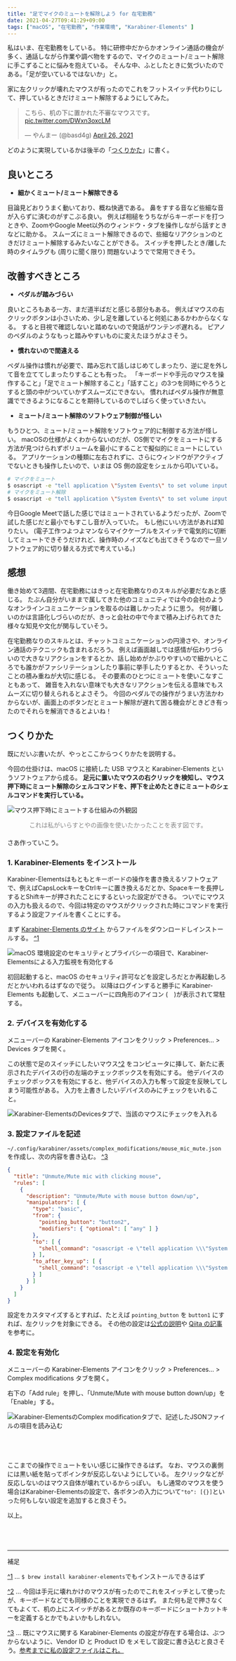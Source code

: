 ```yaml
---
title: "足でマイクのミュートを解除しよう for 在宅勤務"
date: 2021-04-27T09:41:29+09:00
tags: ["macOS", "在宅勤務", "作業環境", "Karabiner-Elements" ]
---
```


私はいま、在宅勤務をしている。
特に研修中だからかオンライン通話の機会が多く、通話しながら作業や調べ物をするので、マイクのミュート/ミュート解除に手こずることに悩みを抱えている。
そんな中、ふとしたときに気づいたのである。「足が空いているではないか」と。

家に左クリックが壊れたマウスが有ったのでこれをフットスイッチ代わりにして、押しているときだけミュート解除するようにしてみた。

<blockquote class="twitter-tweet"><p lang="ja" dir="ltr">こちら、机の下に置かれた不審なマウスです。 <a href="https://t.co/DWxn3oxcLM">pic.twitter.com/DWxn3oxcLM</a></p>&mdash; やんまー (@basd4g) <a href="https://twitter.com/basd4g/status/1386699716356837380?ref_src=twsrc%5Etfw">April 26, 2021</a></blockquote> <script async src="https://platform.twitter.com/widgets.js" charset="utf-8"></script>

どのように実現しているかは後半の「[つくりかた](#つくりかた)」に書く。

## 良いところ

- __細かくミュート/ミュート解除できる__

目論見どおりうまく動いており、概ね快適である。
鼻をすする音など些細な音が入らずに済むのがすこぶる良い。
例えば相槌をうちながらキーボードを打つときや、ZoomやGoogle Meet以外のウィンドウ・タブを操作しながら話すときなどに助かる。
スムーズにミュート解除できるので、些細なリアクションのときだけミュート解除するみたいなことができる。
スイッチを押したとき/離した時のタイムラグも (周りに聞く限り) 問題ないようでで常用できそう。

## 改善すべきところ

- __ペダルが踏みづらい__

良いところもある一方、まだ道半ばだと感じる部分もある。
例えばマウスの右クリックボタンは小さいため、少し足を離していると何処にあるかわからなくなる。
すると目視で確認しないと踏めないので発話がワンテンポ遅れる。
ピアノのペダルのようなもっと踏みやすいものに変えたほうがよさそう。

- __慣れないので間違える__

ペダル操作は慣れが必要で、踏み忘れて話しはじめてしまったり、逆に足を外して音を立ててしまったりすることも有った。
「キーボードや手元のマウスを操作すること」「足でミュート解除すること」「話すこと」の3つを同時にやろうとすると頭の中がついていかずスムーズにできない。
慣れればペダル操作が無意識でできるようになることを期待しているのでしばらく使っていきたい。

- __ミュート/ミュート解除のソフトウェア制御が怪しい__

もうひとつ、ミュート/ミュート解除をソフトウェア的に制御する方法が怪しい。
macOSの仕様がよくわからないのだが、OS側でマイクをミュートにする方法が見つけられずボリュームを最小にすることで擬似的にミュートにしている。
アプリケーションの種類に左右されずに、さらにウィンドウがアクティブでないときも操作したいので、いまは OS 側の設定をシェルから叩いている。

```sh
# マイクをミュート
$ osascript -e "tell application \"System Events\" to set volume input volume 0"
# マイクをミュート解除
$ osascript -e "tell application \"System Events\" to set volume input volume 100"
```

今日Google Meetで話した感じではミュートされているようだったが、Zoomで試した感じだと最小でもすこし音が入っていた。
もし他にいい方法があれば知りたい。
(電子工作つよつよマンならマイクケーブルをスイッチで電気的に切断してミュートできそうだけれど、操作時のノイズなども出てきそうなので一旦ソフトウェア的に切り替える方式で考えている。)

## 感想

働き始めて3週間、在宅勤務にはきっと在宅勤務なりのスキルが必要だなあと感じる。
たぶん自分がいままで属してきた他のコミュニティでは今の会社のようなオンラインコミュニケーションを取るのは難しかったように思う。
何が難しいのかは言語化しづらいのだが、きっと会社の中で今まで積み上げられてきた様々な知見や文化が関与していそう。

在宅勤務なりのスキルとは、チャットコミュニケーションの円滑さや、オンライン通話のテクニックも含まれるだろう。
例えば画面越しでは感情が伝わりづらいので大きなリアクションをするとか、話し始めがかぶりやすいので細かいところでも誰かがファシリテーションしたり事前に挙手したりするとか、そういったことの積み重ねが大切に感じる。
その要素のひとつにミュートを使いこなすこともあって、 雑音を入れない意味でも大きなリアクションを伝える意味でもスムーズに切り替えられるとよさそう。
今回のペダルでの操作がうまい方法かわからないが、画面上のボタンだとミュート解除が遅れて困る機会がときどき有ったのでそれらを解消できるとよいね！

## つくりかた

既にだいぶ書いたが、やっとここからつくりかたを説明する。

今回の仕掛けは、macOS に接続した USB マウスと Karabiner-Elements というソフトウェアから成る。
__足元に置いたマウスの右クリックを検知し、マウス押下時にミュート解除のシェルコマンドを、押下を止めたときにミュートのシェルコマンドを実行している。__

![マウス押下時にミュートする仕組みの外観図](https://blob.basd4g.net/foot-switch-mic-mute-irasutoya.png)

<div style="margin-top:0px; text-align:center; width:100%; color: #888888; margin-bottom: 20px;">これは私がいらすとやの画像を使いたかったことを表す図です。</div>

さあ作っていこう。

### 1. Karabiner-Elements をインストール

Karabiner-Elementsはもともとキーボードの操作を書き換えるソフトウェアで、例えばCapsLockキーをCtrlキーに置き換えるだとか、Spaceキーを長押しするとShiftキーが押されたことにするといった設定ができる。
ついでにマウスの入力も扱えるので、今回は特定のマウスがクリックされた時にコマンドを実行するよう設定ファイルを書くことにする。

まず [Karabiner-Elements のサイト](https://karabiner-elements.pqrs.org) からファイルをダウンロードしインストールする。
<a id="annotation-1-from" href="#annotation-1">^1</a>

![macOS 環境設定のセキュリティとプライバシーの項目で、Karabiner-Elementsによる入力監視を有効化する](https://blob.basd4g.net/foot-switch-mic-mute-security-and-privacy.png)

初回起動すると、macOS のセキュリティ許可などを設定しろだとか再起動しろだとかいわれるはずなので従う。
以降はログインすると勝手に Karabiner-Elements も起動して、メニューバーに四角形のアイコン (<img src="https://blob.basd4g.net/foot-switch-mic-mute-karabiner-icon.png" style="width:1em; height:1em;" />)が表示されて常駐する。


### 2. デバイスを有効化する

メニューバーの Karabiner-Elements アイコンをクリック > Preferences... > Devices タブを開く。

この状態で足のスイッチにしたいマウス<a id="annotation-2-from" href="#annotation-2">^2</a> をコンピュータに挿して、新たに表示されたデバイスの行の左端のチェックボックスを有効にする。
他デバイスのチェックボックスを有効にすると、他デバイスの入力も奪って設定を反映してしまう可能性がある。
入力を上書きしたいデバイスのみにチェックをいれること。

![Karabiner-ElementsのDevicesタブで、当該のマウスにチェックを入れる](https://blob.basd4g.net/foot-switch-mic-mute-devices.png)

### 3. 設定ファイルを記述

`~/.config/karabiner/assets/complex_modifications/mouse_mic_mute.json` を作成し、次の内容を書き込む。
<a id="annotation-3-from" href="#annotation-3">^3</a>

```json
{
  "title": "Unmute/Mute mic with clicking mouse",
  "rules": [
    {
      "description": "Unmute/Mute with mouse button down/up",
      "manipulators": [ {
        "type": "basic",
        "from": {
          "pointing_button": "button2",
          "modifiers": { "optional": [ "any" ] }
        },
        "to": [ {
          "shell_command": "osascript -e \"tell application \\\"System Events\\\" to set volume input volume 70\""
        } ],
        "to_after_key_up": [ {
          "shell_command": "osascript -e \"tell application \\\"System Events\\\" to set volume input volume 0\""
        } ]
      } ]
    }
  ]
}
```

設定をカスタマイズするとすれば、たとえば `pointing_button` を `button1` にすれば、左クリックを対象にできる。
その他の設定は[公式の説明](https://karabiner-elements.pqrs.org/docs/json/complex-modifications-manipulator-definition/)や [Qiita の記事](https://qiita.com/s-show/items/a1fd228b04801477729c) を参考に。


### 4. 設定を有効化

メニューバーの Karabiner-Elements アイコンをクリック > Preferences... > Complex modifications タブを開く。

右下の「Add rule」を押し、「Unmute/Mute with mouse button down/up」を「Enable」する。

![Karabiner-ElementsのComplex modificationタブで、記述したJSONファイルの項目を読み込む](https://blob.basd4g.net/foot-switch-mic-mute-complex-modifications.png)

<div style="margin-top:5em;"></div>

ここまでの操作でミュートをいい感じに操作できるはず。
なお、マウスの裏側には黒い紙を貼ってポインタが反応しないようにしている。
左クリックなどが反応しないのはマウス自体が壊れているからっぽい。
もし通常のマウスを使う場合はKarabiner-Elementsの設定で、各ボタンの入力について`"to": [{}]`といった何もしない設定を追加すると良さそう。

以上。

<div style="margin-top:5em;"></div>

---

補足

<a id="annotation-1" href="#annotation-1-from">^1</a>
 ... `$ brew install karabiner-elements`でもインストールできるはず

<a id="annotation-2" href="#annotation-2-from">^2</a>
 ... 今回は手元に壊れかけのマウスが有ったのでこれをスイッチとして使ったが、キーボードなどでも同様のことを実現できるはず。
 また何も足で押さなくてもよくて、机の上にスイッチがあるとか既存のキーボードにショートカットキーを定義するとかでもよいかもしれない。

<a id="annotation-3" href="#annotation-3-from">^3</a>
 ... 既にマウスに関する Karabiner-Elements の設定が存在する場合は、ぶつからないように、Vendor ID と Product ID をメモして設定に書き込むと良さそう。[参考までに私の設定ファイルはこれ。](https://github.com/basd4g/dotfiles/blob/cf0f3eaa6bce79b984cdcc53a42ed1ea65711f90/.config/karabiner/assets/complex_modifications/mouse_mic_mute.json)
